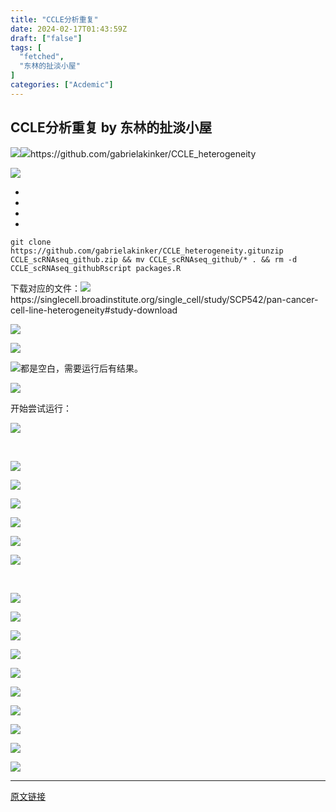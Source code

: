 ```yaml
---
title: "CCLE分析重复"
date: 2024-02-17T01:43:59Z
draft: ["false"]
tags: [
  "fetched",
  "东林的扯淡小屋"
]
categories: ["Acdemic"]
---
```

CCLE分析重复 by 东林的扯淡小屋
------
<div><p><img data-ratio="0.6564814814814814" data-type="png" data-w="1080" data-src="https://mmbiz.qpic.cn/mmbiz_png/kZ1wdgAscBoyyr4fvjZeqhB8BsT3f3PNAj8Nc1QWb7KiaURcW3Reweh0bbzCltjQqMz4636uvuTRoP8rrYjlJcw/640?wx_fmt=png" src="https://mmbiz.qpic.cn/mmbiz_png/kZ1wdgAscBoyyr4fvjZeqhB8BsT3f3PNAj8Nc1QWb7KiaURcW3Reweh0bbzCltjQqMz4636uvuTRoP8rrYjlJcw/640?wx_fmt=png"><img data-ratio="0.5638888888888889" data-type="png" data-w="1080" data-src="https://mmbiz.qpic.cn/mmbiz_png/kZ1wdgAscBoyyr4fvjZeqhB8BsT3f3PNN8U2aKBdH8MLOnqztpro6cDV4Lh3ttWUzxzBqeX6TicNqZqoZ5F7TQw/640?wx_fmt=png" src="https://mmbiz.qpic.cn/mmbiz_png/kZ1wdgAscBoyyr4fvjZeqhB8BsT3f3PNN8U2aKBdH8MLOnqztpro6cDV4Lh3ttWUzxzBqeX6TicNqZqoZ5F7TQw/640?wx_fmt=png">https://github.com/gabrielakinker/CCLE_heterogeneity</p><p><img data-galleryid="" data-ratio="0.7657407407407407" data-s="300,640" data-type="png" data-w="1080" data-src="https://mmbiz.qpic.cn/mmbiz_png/kZ1wdgAscBoyyr4fvjZeqhB8BsT3f3PNnHLSwW7UfW4GicKrnDzW0XUJSs97FiaZ1s1CnxUsQrP2lWGHywrm6oicA/640?wx_fmt=png" src="https://mmbiz.qpic.cn/mmbiz_png/kZ1wdgAscBoyyr4fvjZeqhB8BsT3f3PNnHLSwW7UfW4GicKrnDzW0XUJSs97FiaZ1s1CnxUsQrP2lWGHywrm6oicA/640?wx_fmt=png"></p><section><ul><li><li><li><li></ul><pre data-lang="php"><code><span>git <span>clone</span> https:<span>//github.com/gabrielakinker/CCLE_heterogeneity.git</span></span></code><code><span>unzip CCLE_scRNAseq_github.zip &amp;&amp; mv CCLE_scRNAseq_github<span>/* . &amp;&amp; rm -d CCLE_scRNAseq_github</span></span></code><code><span><span>Rscript packages.R</span></span></code><code><span><br></span></code></pre></section><p>下载对应的文件：<img data-ratio="0.5638888888888889" data-type="png" data-w="1080" data-src="https://mmbiz.qpic.cn/mmbiz_png/kZ1wdgAscBoyyr4fvjZeqhB8BsT3f3PNmy2ZBTHB3gY6pNamFHfe167ubBq7ZxgndrosSeu3M8Hpf0hv7m4XSw/640?wx_fmt=png" src="https://mmbiz.qpic.cn/mmbiz_png/kZ1wdgAscBoyyr4fvjZeqhB8BsT3f3PNmy2ZBTHB3gY6pNamFHfe167ubBq7ZxgndrosSeu3M8Hpf0hv7m4XSw/640?wx_fmt=png">https://singlecell.broadinstitute.org/single_cell/study/SCP542/pan-cancer-cell-line-heterogeneity#study-download</p><p><img data-galleryid="" data-ratio="0.5935185185185186" data-s="300,640" data-type="png" data-w="1080" data-src="https://mmbiz.qpic.cn/mmbiz_png/kZ1wdgAscBoyyr4fvjZeqhB8BsT3f3PN38vBkzH7M4mTInSh2ficHfCj8JQyByuMhQEJuYuc8iaQVuqEOgXZLeyg/640?wx_fmt=png" src="https://mmbiz.qpic.cn/mmbiz_png/kZ1wdgAscBoyyr4fvjZeqhB8BsT3f3PN38vBkzH7M4mTInSh2ficHfCj8JQyByuMhQEJuYuc8iaQVuqEOgXZLeyg/640?wx_fmt=png"></p><p><img data-galleryid="" data-ratio="0.5935185185185186" data-s="300,640" data-type="png" data-w="1080" data-src="https://mmbiz.qpic.cn/mmbiz_png/kZ1wdgAscBqZfIB7WVhj24V7TLI9kNEHDhcLfxyqgliaialbtwuSRv2Xm8ibmibRaGGy7CufDpzlcoQzlWjdNlIXKw/640?wx_fmt=png" src="https://mmbiz.qpic.cn/mmbiz_png/kZ1wdgAscBqZfIB7WVhj24V7TLI9kNEHDhcLfxyqgliaialbtwuSRv2Xm8ibmibRaGGy7CufDpzlcoQzlWjdNlIXKw/640?wx_fmt=png"></p><p><img data-galleryid="" data-ratio="0.46005509641873277" data-s="300,640" data-type="png" data-w="726" data-src="https://mmbiz.qpic.cn/mmbiz_png/kZ1wdgAscBqibAe5FXrSeiczwzrZ3nNvqGibF5J6aX4p01tJYnbdchjGndDoZll89jyj6MOzSxlb8icQibGjd7ibAIZQ/640?wx_fmt=png" src="https://mmbiz.qpic.cn/mmbiz_png/kZ1wdgAscBqibAe5FXrSeiczwzrZ3nNvqGibF5J6aX4p01tJYnbdchjGndDoZll89jyj6MOzSxlb8icQibGjd7ibAIZQ/640?wx_fmt=png">都是空白，需要运行后有结果。</p><p><img data-galleryid="" data-ratio="0.5370370370370371" data-s="300,640" data-type="png" data-w="1080" data-src="https://mmbiz.qpic.cn/mmbiz_png/kZ1wdgAscBqia7OsTibxwUdGB1enuIY3xDheuNNSXSXTAAXS4WqdAvY2GUXh61yYx5ZVXesfYqh5f0AaHx06klibA/640?wx_fmt=png" src="https://mmbiz.qpic.cn/mmbiz_png/kZ1wdgAscBqia7OsTibxwUdGB1enuIY3xDheuNNSXSXTAAXS4WqdAvY2GUXh61yYx5ZVXesfYqh5f0AaHx06klibA/640?wx_fmt=png"></p><p>开始尝试运行：<br></p><p><img data-galleryid="" data-ratio="0.8435185185185186" data-s="300,640" data-type="png" data-w="1080" data-src="https://mmbiz.qpic.cn/mmbiz_png/kZ1wdgAscBpw4HdJeVacEQ4jUNefBPQQKCWLecITy7F3Rps6YRwK9YHmsb9Tl09LJa44Fy0J3jVrCN4BqXqKMg/640?wx_fmt=png" src="https://mmbiz.qpic.cn/mmbiz_png/kZ1wdgAscBpw4HdJeVacEQ4jUNefBPQQKCWLecITy7F3Rps6YRwK9YHmsb9Tl09LJa44Fy0J3jVrCN4BqXqKMg/640?wx_fmt=png"></p><p><br></p><p><img data-galleryid="" data-ratio="0.6592592592592592" data-s="300,640" data-type="jpeg" data-w="1080" data-src="https://mmbiz.qpic.cn/mmbiz_png/kZ1wdgAscBqia7OsTibxwUdGB1enuIY3xDfOhxBk6wsYyW6YLLu1OaAtKWTn2HcLAARjGHuMjuiauALhI3ScHd7ew/640?wx_fmt=png" src="https://mmbiz.qpic.cn/mmbiz_png/kZ1wdgAscBqia7OsTibxwUdGB1enuIY3xDfOhxBk6wsYyW6YLLu1OaAtKWTn2HcLAARjGHuMjuiauALhI3ScHd7ew/640?wx_fmt=png"></p><p><img data-galleryid="" data-ratio="0.6592592592592592" data-s="300,640" data-type="jpeg" data-w="1080" data-src="https://mmbiz.qpic.cn/mmbiz_png/kZ1wdgAscBqia7OsTibxwUdGB1enuIY3xDE53IukASkTRFoVFgyMbATCudicLygM1ayUwABp2iblicibkjpcX96t066Q/640?wx_fmt=png" src="https://mmbiz.qpic.cn/mmbiz_png/kZ1wdgAscBqia7OsTibxwUdGB1enuIY3xDE53IukASkTRFoVFgyMbATCudicLygM1ayUwABp2iblicibkjpcX96t066Q/640?wx_fmt=png"></p><p><img data-galleryid="" data-ratio="0.6592592592592592" data-s="300,640" data-type="jpeg" data-w="1080" data-src="https://mmbiz.qpic.cn/mmbiz_png/kZ1wdgAscBqia7OsTibxwUdGB1enuIY3xDTkaovOeVH659FDPrdlAasTCnsLjLPMbAAFtXSBlePiaPZKgT7pj7gMQ/640?wx_fmt=png" src="https://mmbiz.qpic.cn/mmbiz_png/kZ1wdgAscBqia7OsTibxwUdGB1enuIY3xDTkaovOeVH659FDPrdlAasTCnsLjLPMbAAFtXSBlePiaPZKgT7pj7gMQ/640?wx_fmt=png"></p><p><img data-galleryid="" data-ratio="0.6592592592592592" data-s="300,640" data-type="jpeg" data-w="1080" data-src="https://mmbiz.qpic.cn/mmbiz_png/kZ1wdgAscBqia7OsTibxwUdGB1enuIY3xDx8PnyYP0bjkhyYYvicZn8TXcCWrcLDibkTBibU2bb02vaRyPROqmy2Z6Q/640?wx_fmt=png" src="https://mmbiz.qpic.cn/mmbiz_png/kZ1wdgAscBqia7OsTibxwUdGB1enuIY3xDx8PnyYP0bjkhyYYvicZn8TXcCWrcLDibkTBibU2bb02vaRyPROqmy2Z6Q/640?wx_fmt=png"></p><p><img data-galleryid="" data-ratio="0.6592592592592592" data-s="300,640" data-type="jpeg" data-w="1080" data-src="https://mmbiz.qpic.cn/mmbiz_png/kZ1wdgAscBqia7OsTibxwUdGB1enuIY3xDicuKDRiczuKkgYT7UOn8Xvb58pb9MiacKoHoKJib62XlsBicBV8S4LhUgjw/640?wx_fmt=png" src="https://mmbiz.qpic.cn/mmbiz_png/kZ1wdgAscBqia7OsTibxwUdGB1enuIY3xDicuKDRiczuKkgYT7UOn8Xvb58pb9MiacKoHoKJib62XlsBicBV8S4LhUgjw/640?wx_fmt=png"></p><p><img data-galleryid="" data-ratio="0.6592592592592592" data-s="300,640" data-type="jpeg" data-w="1080" data-src="https://mmbiz.qpic.cn/mmbiz_png/kZ1wdgAscBqia7OsTibxwUdGB1enuIY3xDXxMM4k37ESbaNgQNoCrHjLLpEInxibeAUtA1oPXicCDDqvtyn4sf8EWQ/640?wx_fmt=png" src="https://mmbiz.qpic.cn/mmbiz_png/kZ1wdgAscBqia7OsTibxwUdGB1enuIY3xDXxMM4k37ESbaNgQNoCrHjLLpEInxibeAUtA1oPXicCDDqvtyn4sf8EWQ/640?wx_fmt=png"></p><p><br></p><p><img data-galleryid="" data-ratio="0.6592592592592592" data-s="300,640" data-type="jpeg" data-w="1080" data-src="https://mmbiz.qpic.cn/mmbiz_png/kZ1wdgAscBqia7OsTibxwUdGB1enuIY3xDiaM3D2icwsicBliaARleRISbpFWrdFBpDVawR2peGjiajjiaSXgMerWAJZHQ/640?wx_fmt=png" src="https://mmbiz.qpic.cn/mmbiz_png/kZ1wdgAscBqia7OsTibxwUdGB1enuIY3xDiaM3D2icwsicBliaARleRISbpFWrdFBpDVawR2peGjiajjiaSXgMerWAJZHQ/640?wx_fmt=png"></p><p><img data-galleryid="" data-ratio="0.6592592592592592" data-s="300,640" data-type="jpeg" data-w="1080" data-src="https://mmbiz.qpic.cn/mmbiz_png/kZ1wdgAscBqia7OsTibxwUdGB1enuIY3xDGmXEG60qXK8ZicAGycAUGia9HOredHCNf0XcS8nr2wuNGqGJGjttsECA/640?wx_fmt=png" src="https://mmbiz.qpic.cn/mmbiz_png/kZ1wdgAscBqia7OsTibxwUdGB1enuIY3xDGmXEG60qXK8ZicAGycAUGia9HOredHCNf0XcS8nr2wuNGqGJGjttsECA/640?wx_fmt=png"></p><p><img data-galleryid="" data-ratio="0.6592592592592592" data-s="300,640" data-type="jpeg" data-w="1080" data-src="https://mmbiz.qpic.cn/mmbiz_png/kZ1wdgAscBqia7OsTibxwUdGB1enuIY3xDfHaevaHE2N4zG15qFibndPknCEjRIdnP1T8k9AYBJKLQOY4RYMKvvpg/640?wx_fmt=png" src="https://mmbiz.qpic.cn/mmbiz_png/kZ1wdgAscBqia7OsTibxwUdGB1enuIY3xDfHaevaHE2N4zG15qFibndPknCEjRIdnP1T8k9AYBJKLQOY4RYMKvvpg/640?wx_fmt=png"></p><p><img data-galleryid="" data-ratio="0.6592592592592592" data-s="300,640" data-type="jpeg" data-w="1080" data-src="https://mmbiz.qpic.cn/mmbiz_png/kZ1wdgAscBqia7OsTibxwUdGB1enuIY3xDfMJXhJFnibhsibhWhcadWVFRFkFfsNm9m6QicshLKjzrDoibucFicmob4yw/640?wx_fmt=png" src="https://mmbiz.qpic.cn/mmbiz_png/kZ1wdgAscBqia7OsTibxwUdGB1enuIY3xDfMJXhJFnibhsibhWhcadWVFRFkFfsNm9m6QicshLKjzrDoibucFicmob4yw/640?wx_fmt=png"></p><p><img data-galleryid="" data-ratio="0.6592592592592592" data-s="300,640" data-type="jpeg" data-w="1080" data-src="https://mmbiz.qpic.cn/mmbiz_png/kZ1wdgAscBqia7OsTibxwUdGB1enuIY3xDvqvop7IzoSOh6KD0RPicA41ErqCjGf0T4219MSMx0s44avCaXQWLaMQ/640?wx_fmt=png" src="https://mmbiz.qpic.cn/mmbiz_png/kZ1wdgAscBqia7OsTibxwUdGB1enuIY3xDvqvop7IzoSOh6KD0RPicA41ErqCjGf0T4219MSMx0s44avCaXQWLaMQ/640?wx_fmt=png"></p><p><img data-galleryid="" data-ratio="0.6592592592592592" data-s="300,640" data-type="jpeg" data-w="1080" data-src="https://mmbiz.qpic.cn/mmbiz_png/kZ1wdgAscBqia7OsTibxwUdGB1enuIY3xD3AA56EqtBCS8r2cpicVJJK1aA6H95oOmiaiaia6k6iblWTu5dvCibgoVudKg/640?wx_fmt=png" src="https://mmbiz.qpic.cn/mmbiz_png/kZ1wdgAscBqia7OsTibxwUdGB1enuIY3xD3AA56EqtBCS8r2cpicVJJK1aA6H95oOmiaiaia6k6iblWTu5dvCibgoVudKg/640?wx_fmt=png"></p><p><img data-galleryid="" data-ratio="0.6592592592592592" data-s="300,640" data-type="jpeg" data-w="1080" data-src="https://mmbiz.qpic.cn/mmbiz_png/kZ1wdgAscBqia7OsTibxwUdGB1enuIY3xDb8x1qjicuxONfzUzYQiaEvmctvHKLd4GJUohI096jd8Yj1JoGEjOvypw/640?wx_fmt=png" src="https://mmbiz.qpic.cn/mmbiz_png/kZ1wdgAscBqia7OsTibxwUdGB1enuIY3xDb8x1qjicuxONfzUzYQiaEvmctvHKLd4GJUohI096jd8Yj1JoGEjOvypw/640?wx_fmt=png"></p><p><img data-galleryid="" data-ratio="0.6592592592592592" data-s="300,640" data-type="jpeg" data-w="1080" data-src="https://mmbiz.qpic.cn/mmbiz_png/kZ1wdgAscBqia7OsTibxwUdGB1enuIY3xDuEmmVMoNn40B9vFEPHNGmXHKNIRQicKnxibDO6cqUYPWNeFSy51icZ2Hg/640?wx_fmt=png" src="https://mmbiz.qpic.cn/mmbiz_png/kZ1wdgAscBqia7OsTibxwUdGB1enuIY3xDuEmmVMoNn40B9vFEPHNGmXHKNIRQicKnxibDO6cqUYPWNeFSy51icZ2Hg/640?wx_fmt=png"></p><p><img data-galleryid="" data-ratio="0.6592592592592592" data-s="300,640" data-type="jpeg" data-w="1080" data-src="https://mmbiz.qpic.cn/mmbiz_png/kZ1wdgAscBqia7OsTibxwUdGB1enuIY3xDh6dpXiazzPALuyPoCbbic033rQLiamZNnDiaNHdUgR6e8xsoBX7I1C0z9w/640?wx_fmt=png" src="https://mmbiz.qpic.cn/mmbiz_png/kZ1wdgAscBqia7OsTibxwUdGB1enuIY3xDh6dpXiazzPALuyPoCbbic033rQLiamZNnDiaNHdUgR6e8xsoBX7I1C0z9w/640?wx_fmt=png"></p><p><img data-galleryid="" data-ratio="0.6592592592592592" data-s="300,640" data-type="jpeg" data-w="1080" data-src="https://mmbiz.qpic.cn/mmbiz_png/kZ1wdgAscBqia7OsTibxwUdGB1enuIY3xDTwBfWTQCNfsD7DeZ4FiavoNicdTKVzqglkYHuqKBDBdrgVjCj1hf4Jow/640?wx_fmt=png" src="https://mmbiz.qpic.cn/mmbiz_png/kZ1wdgAscBqia7OsTibxwUdGB1enuIY3xDTwBfWTQCNfsD7DeZ4FiavoNicdTKVzqglkYHuqKBDBdrgVjCj1hf4Jow/640?wx_fmt=png"></p><p><mp-style-type data-value="3"></mp-style-type></p></div>  
<hr>
<a href="https://mp.weixin.qq.com/s/ReHZfPyXH7TvsYbZR9uqbQ",target="_blank" rel="noopener noreferrer">原文链接</a>
